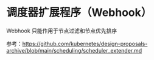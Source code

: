 # 调度器扩展程序（Webhook）

Webhook 只能作用于节点过滤和节点优先排序

参考：https://github.com/kubernetes/design-proposals-archive/blob/main/scheduling/scheduler_extender.md
